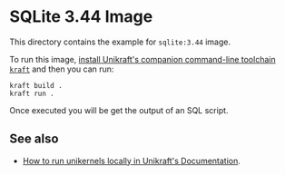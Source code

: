 # SQLite 3.44 Image

This directory contains the example for `sqlite:3.44` image.

To run this image, [install Unikraft's companion command-line toolchain `kraft`](https://unikraft.org/docs/cli) and then you can run:

```console
kraft build .
kraft run .
```

Once executed you will be get the output of an SQL script.

## See also

- [How to run unikernels locally in Unikraft's Documentation](https://unikraft.org/docs/cli/running).
